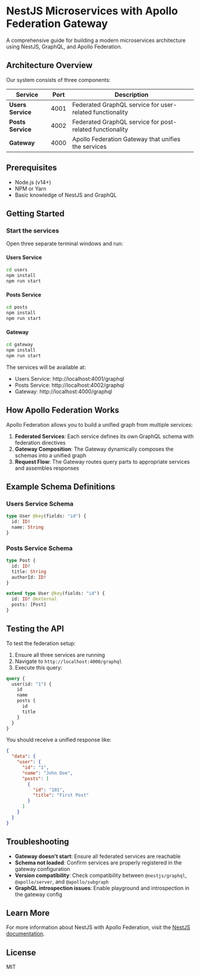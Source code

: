 # NestJS Microservices with Apollo Federation Gateway

A comprehensive guide for building a modern microservices architecture using NestJS, GraphQL, and Apollo Federation.

## Architecture Overview

Our system consists of three components:

| Service | Port | Description |
|---------|------|-------------|
| **Users Service** | 4001 | Federated GraphQL service for user-related functionality |
| **Posts Service** | 4002 | Federated GraphQL service for post-related functionality |
| **Gateway** | 4000 | Apollo Federation Gateway that unifies the services |

## Prerequisites

- Node.js (v14+)
- NPM or Yarn
- Basic knowledge of NestJS and GraphQL

## Getting Started

### Start the services

Open three separate terminal windows and run:

#### Users Service
```bash
cd users
npm install
npm run start
```

#### Posts Service
```bash
cd posts
npm install
npm run start
```

#### Gateway
```bash
cd gateway
npm install
npm run start
```

The services will be available at:
- Users Service: http://localhost:4001/graphql
- Posts Service: http://localhost:4002/graphql
- Gateway: http://localhost:4000/graphql

## How Apollo Federation Works

Apollo Federation allows you to build a unified graph from multiple services:

1. **Federated Services**: Each service defines its own GraphQL schema with federation directives
2. **Gateway Composition**: The Gateway dynamically composes the schemas into a unified graph
3. **Request Flow**: The Gateway routes query parts to appropriate services and assembles responses

## Example Schema Definitions

### Users Service Schema
```graphql
type User @key(fields: "id") {
  id: ID!
  name: String
}
```

### Posts Service Schema
```graphql
type Post {
  id: ID!
  title: String
  authorId: ID!
}

extend type User @key(fields: "id") {
  id: ID! @external
  posts: [Post]
}
```

## Testing the API

To test the federation setup:

1. Ensure all three services are running
2. Navigate to `http://localhost:4000/graphql`
3. Execute this query:

```graphql
query {
  user(id: "1") {
    id
    name
    posts {
      id
      title
    }
  }
}
```

You should receive a unified response like:

```json
{
  "data": {
    "user": {
      "id": "1",
      "name": "John Doe",
      "posts": [
        {
          "id": "101",
          "title": "First Post"
        }
      ]
    }
  }
}
```

## Troubleshooting

- **Gateway doesn't start**: Ensure all federated services are reachable
- **Schema not loaded**: Confirm services are properly registered in the gateway configuration
- **Version compatibility**: Check compatibility between `@nestjs/graphql`, `@apollo/server`, and `@apollo/subgraph`
- **GraphQL introspection issues**: Enable playground and introspection in the gateway config

## Learn More

For more information about NestJS with Apollo Federation, visit the [NestJS documentation](https://docs.nestjs.com/graphql/federation).

## License

MIT
